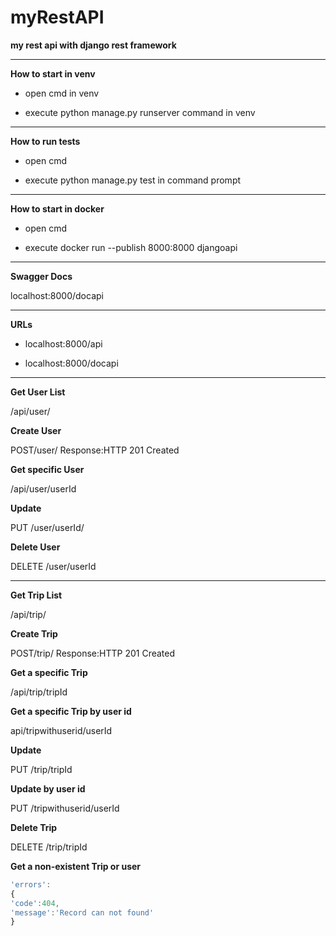 # myRestAPI
**my rest api with django rest framework**



---
**How to start in venv**


- open cmd in venv

- execute python manage.py runserver command in venv

---

**How to run tests**


- open cmd

- execute python manage.py test in command prompt

---

**How to start in docker**

- open cmd

- execute docker run --publish 8000:8000 djangoapi

---

**Swagger Docs**

localhost:8000/docapi

---

**URLs**

- localhost:8000/api    

- localhost:8000/docapi      
 
---

**Get User List**

/api/user/


**Create User**

POST/user/
Response:HTTP 201 Created


**Get specific User**

/api/user/userId


**Update**

PUT /user/userId/


**Delete User**

DELETE /user/userId

---
                                       

**Get Trip List**

/api/trip/


**Create Trip**

POST/trip/
Response:HTTP 201 Created


**Get a specific Trip**

/api/trip/tripId


**Get a specific Trip by user id**

api/tripwithuserid/userId


**Update**

PUT /trip/tripId


**Update by user id**

PUT /tripwithuserid/userId


**Delete Trip**

DELETE /trip/tripId


**Get a non-existent Trip or user**

```javascript
'errors':
{
'code':404,
'message':'Record can not found'
}
```
